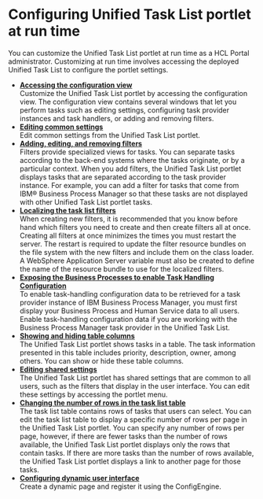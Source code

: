 # Configuring Unified Task List portlet at run time

You can customize the Unified Task List portlet at run time as a HCL Portal administrator. Customizing at run time involves accessing the deployed Unified Task List to configure the portlet settings.

-   **[Accessing the configuration view](utl_accessing_the_configuration_view.md)**  
 Customize the Unified Task List portlet by accessing the configuration view. The configuration view contains several windows that let you perform tasks such as editing settings, configuring task provider instances and task handlers, or adding and removing filters.
-   **[Editing common settings](utl_editing_common_settings.md)**  
 Edit common settings from the Unified Task List portlet.
-   **[Adding, editing, and removing filters](utl_adding_and_removing_filters.md)**  
Filters provide specialized views for tasks. You can separate tasks according to the back-end systems where the tasks originate, or by a particular context. When you add filters, the Unified Task List portlet displays tasks that are separated according to the task provider instance. For example, you can add a filter for tasks that come from IBM® Business Process Manager so that these tasks are not displayed with other Unified Task List portlet tasks.
-   **[Localizing the task list filters](utl_localized_filters.md)**  
When creating new filters, it is recommended that you know before hand which filters you need to create and then create filters all at once. Creating all filters at once minimizes the times you must restart the server. The restart is required to update the filter resource bundles on the file system with the new filters and include them on the class loader. A WebSphere Application Server variable must also be created to define the name of the resource bundle to use for the localized filters.
-   **[Exposing the Business Processes to enable Task Handling Configuration](utl_task_handle_config.md)**  
To enable task-handling configuration data to be retrieved for a task provider instance of IBM Business Process Manager, you must first display your Business Process and Human Service data to all users. Enable task-handling configuration data if you are working with the Business Process Manager task provider in the Unified Task List.
-   **[Showing and hiding table columns](utl_showing_and_hiding_table_columns.md)**  
The Unified Task List portlet shows tasks in a table. The task information presented in this table includes priority, description, owner, among others. You can show or hide these table columns.
-   **[Editing shared settings](utl_editing_shared_settings.md)**  
 The Unified Task List portlet has shared settings that are common to all users, such as the filters that display in the user interface. You can edit these settings by accessing the portlet menu.
-   **[Changing the number of rows in the task list table](utl_changing_the_number_of_rows_in_the_task_list_table.md)**  
 The task list table contains rows of tasks that users can select. You can edit the task list table to display a specific number of rows per page in the Unified Task List portlet. You can specify any number of rows per page, however, if there are fewer tasks than the number of rows available, the Unified Task List portlet displays only the rows that contain tasks. If there are more tasks than the number of rows available, the Unified Task List portlet displays a link to another page for those tasks.
-   **[Configuring dynamic user interface](utl_configuring_dynamic_user_interface.md)**  
Create a dynamic page and register it using the ConfigEngine.



